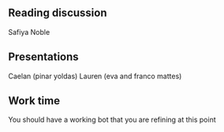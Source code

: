 ## Reading discussion

Safiya Noble


## Presentations

Caelan (pinar yoldas)
Lauren (eva and franco mattes)


## Work time

You should have a working bot that you are refining at this point


<!--

This class could be the time that the bots are installed on a machine in the lab to run for 24 hours in advance of the crit
-->
